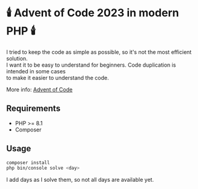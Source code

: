 # 🕯️ Advent of Code 2023 in modern PHP 🕯️

I tried to keep the code as simple as possible, so it's not the most efficient solution.<br>
I want it to be easy to understand for beginners. Code duplication is intended in some cases<br>
to make it easier to understand the code.

More info: [Advent of Code](https://adventofcode.com/2023/about)

## Requirements

-   PHP >= 8.1
-   Composer

## Usage

```bash
composer install
php bin/console solve <day>
```

I add days as I solve them, so not all days are available yet.

